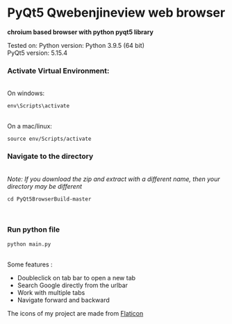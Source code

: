 # PyQt5 Qwebenjineview web browser
**chroium based browser with python pyqt5 library**

Tested on:
Python version: Python 3.9.5 (64 bit)<br>
PyQt5 version: 5.15.4

<h3>Activate Virtual Environment:</h3>
<br>
On windows:

```
env\Scripts\activate
```

<br>
On a mac/linux:

```
source env/Scripts/activate
```

<h3>Navigate to the directory</h3><br><i>Note: If you download the zip and extract with a different name, then your directory may be different</i>

```
cd PyQt5BrowserBuild-master
```

<br>
<h3>Run python file</h3>

```
python main.py
```

<br>
Some features :
<ul>
  <li>Doubleclick on tab bar to open a new tab</li>
  <li>Search Google directly from the urlbar</li>
  <li>Work with multiple tabs</li>
  <li>Navigate forward and backward</li>
</ul>



The icons of my project are made from <a href="http://www.flaticon.com/">Flaticon</a>
